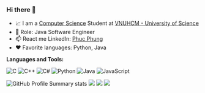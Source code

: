 ### Hi there 👋

- 📈 I am a [Computer Science](https://www.fit.hcmus.edu.vn/vn/Default.aspx?tabid=325) Student at [VNUHCM - University of Science](https://www.hcmus.edu.vn/)
- 💼 Role: Java Software Engineer
- 📫 React me LinkedIn: [Phuc Phung](https://www.linkedin.com/in/pnphuc)
- ❤️ Favorite languages: Python, Java

**Languages and Tools:**  

![C](https://img.shields.io/badge/c-%2300599C.svg?style=for-the-badge&logo=c&logoColor=white)
![C++](https://img.shields.io/badge/c++-%2300599C.svg?style=for-the-badge&logo=c%2B%2B&logoColor=white)
![C#](https://img.shields.io/badge/c%23-%23239120.svg?style=for-the-badge&logo=c-sharp&logoColor=white)
![Python](https://img.shields.io/badge/python-3670A0?style=for-the-badge&logo=python&logoColor=ffdd54)
![Java](https://img.shields.io/badge/java-%23ED8B00.svg?style=for-the-badge&logo=openjdk&logoColor=white)
![JavaScript](https://img.shields.io/badge/javascript-%23323330.svg?style=for-the-badge&logo=javascript&logoColor=%23F7DF1E)
 
![GitHub Profile Summary stats](https://github-profile-summary-cards.vercel.app/api/cards/profile-details?username=pnphuc&show_icons=true&theme=vue)
![](https://github.com/pnphuc/My-profile/blob/master/generated/overview.svg)
![](https://github.com/pnphuc/My-profile/blob/master/generated/languages.svg)
![](https://github-readme-stats.vercel.app/api/top-langs/?username=pnphuc&layout=compact&theme=buefy&hide_border=true)

